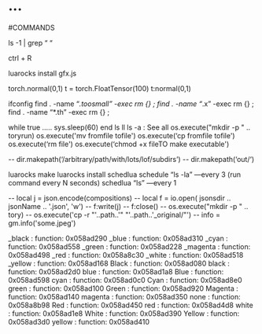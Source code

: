 ...
===



#COMMANDS


ls -1 | grep “ “

ctrl + R

luarocks install gfx.js

torch.normal(0,1)
t = torch.FloatTensor(100)
t:normal(0,1)


ifconfig
find . -name “*.toosmall” -exec rm {} \;
find . -name “*.x” -exec rm {} \;
find . -name “*.th” -exec rm {} \;

while true …..   sys.sleep(60) end
ls
ll
ls -a : See all
os.execute("mkdir -p " .. toryrun)
os.execute('mv fromfile tofile')
os.execute(‘cp fromfile tofile')
os.execute(‘rm file')
os.execute(‘chmod +x fileTO make executable')

-- dir.makepath(‘/arbitrary/path/with/lots/lof/subdirs’)
-- dir.makepath(‘out/‘)



luarocks make
luarocks install schedlua
schedule “ls -la” —every 3
(run command every N seconds)
schedlua “ls” —every 1

-- local j = json.encode(compositions)
-- local f = io.open( jsonsdir .. jsonName .. '.json', 'w')
-- f:write(j)
-- f:close()
-- os.execute("mkdir -p " .. tory)
-- os.execute('cp -r "'..path..'" "'..path..'_original/"')
-- info = gm.info('some.jpeg')




_black   : function: 0x058ad290
_blue    : function: 0x058ad310
_cyan    : function: 0x058ad558
_green   : function: 0x058ad228
_magenta : function: 0x058ad498
_red     : function: 0x058a8c30
_white   : function: 0x058ad518
_yellow  : function: 0x058ad168
Black    : function: 0x058ad080
black    : function: 0x058ad2d0
blue     : function: 0x058ad1a8
Blue     : function: 0x058ad598
cyan     : function: 0x058ad0c0
Cyan     : function: 0x058ad8e0
green    : function: 0x058ad100
Green    : function: 0x058ad920
Magenta  : function: 0x058ad140
magenta  : function: 0x058ad350
none     : function: 0x058a8b98
Red      : function: 0x058ad450
red      : function: 0x058ad4d8
white    : function: 0x058ad1e8
White    : function: 0x058ad390
Yellow   : function: 0x058ad3d0
yellow   : function: 0x058ad410
